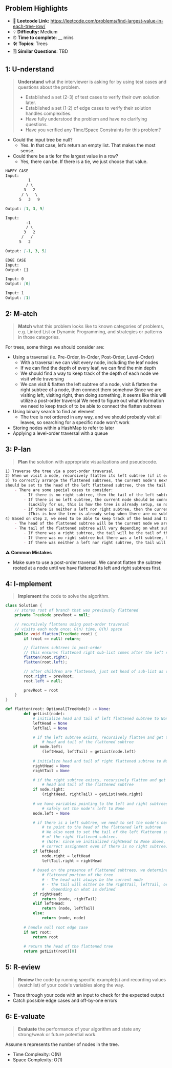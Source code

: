## Problem Highlights

* 🔗 **Leetcode Link:** <https://leetcode.com/problems/find-largest-value-in-each-tree-row/>
* 💡 **Difficulty:** Medium
* ⏰ **Time to complete**: __ mins
* 🛠️ **Topics**: Trees
* 🗒️ **Similar Questions**: TBD
    
## 1: U-nderstand
 
> **Understand** what the interviewer is asking for by using test cases and questions about the problem.
> 
> - Established a set (2-3) of test cases to verify their own solution later.
> - Established a set (1-2) of edge cases to verify their solution handles complexities.
> - Have fully understood the problem and have no clarifying questions.
> - Have you verified any Time/Space Constraints for this problem?

- Could the input tree be null?
  - Yes. In that case, let’s return an empty list. That makes the most sense.
- Could there be a tie for the largest value in a row?
  - Yes, there can be. If there is a tie, we just choose that value.
   
```markdown
HAPPY CASE
Input: 
          1
         / \
        3   2
       / \   \  
      5   3   9 

Output: [1, 3, 9]

Input: 
         -1
         / \
        3   2
       /   /    
      5   2     

Output: [-1, 3, 5]

EDGE CASE
Input: 
Output: []

Input: 0
Output: [0]

Input: 1
Output: [1]
```   
    
## 2: M-atch

<!-- See https://docs.google.com/document/d/1hYT1hoOJ6pFIt8A5q-PIZmYP7pB4WqlzyUJgFx9x2mY/edit#heading=h.ya2de4n4zsds for list of algorithms based on question type-->

> **Match** what this problem looks like to known categories of problems, e.g. Linked List or Dynamic Programming, and strategies or patterns in those categories.


For trees, some things we should consider are:
- Using a traversal (ie. Pre-Order, In-Order, Post-Order, Level-Order)
  - With a traversal we can visit every node, including the leaf nodes
  - If we can find the depth of every leaf, we can find the min depth
  - We should find a way to keep track of the depth of each node we visit while traversing
  - We can visit & flatten the left subtree of a node, visit & flatten the right subtree of a node, then connect them somehow
Since we are visiting left, visiting right, then doing something, it seems like this will utilize a post-order traversal
We need to figure out what information we need to keep track of to be able to connect the flatten subtrees
- Using binary search to find an element
  - The tree is not ordered in any way, and we should probably visit all leaves, so searching for a specific node won't work
- Storing nodes within a HashMap to refer to later
- Applying a level-order traversal with a queue


## 3: P-lan

> **Plan** the solution with appropriate visualizations and pseudocode.

```markdown
1) Traverse the tree via a post-order traversal
2) When we visit a node, recursively flatten its left subtree (if it exists), then its right subtree (if it exists)
3) To correctly arrange the flattened subtrees, the current node's next pointer (in this case we use the right pointer as a next pointer) 
should be set to the head of the left flattened subtree, then the tail of the left flattened subtree should be set to the head of the right flattened subtree
    - There are some special cases to consider:
        - If there is no right subtree, then the tail of the left subtree should be connected to NULL
        - If there is no left subtree, the current node should be connected directly to the head of the right flattened subtree
          (Luckily for us, this is how the tree is already setup, so no action needs to be taken in this case.)
        - If there is neither a left nor right subtree, then the current node should be connected to NULL
          (This is how the tree is already setup when there are no subtrees at the current node, so again no action needs to be taken.)
4) Based on step 3, we need to be able to keep track of the head and tail of a flattened portion of the tree, and return them up the call stack as we recurse
    - The head of the flattened subtree will be the current node we are visiting
    - The tail of the flattened subtree will vary depending on what subtrees were visited:
        - If there was a right subtree, the tail will be the tail of the right flattened subtree
        - If there was no right subtree but there was a left subtree, the tail will be the tail of the left flattened subtree
        - If there was neither a left nor right subtree, the tail will just be the current node
```

**⚠️ Common Mistakes**

* Make sure to use a post-order traversal. We cannot flatten the subtree rooted at a node until we have flattened its left and right subtrees first.

## 4: I-mplement

> **Implement** the code to solve the algorithm.

```java
class Solution {
    // stores root of branch that was previously flattened
    private TreeNode prevRoot = null;

    // recursively flattens using post-order traversal
    // visits each node once: O(n) time, O(h) space
    public void flatten(TreeNode root) {
        if (root == null) return;

        // flattens subtrees in post-order
        // this ensures flattened right sub-list comes after the left sub-list
        flatten(root.right);
        flatten(root.left);

        // after children are flattened, just set head of sub-list as child
        root.right = prevRoot;
        root.left = null;

        prevRoot = root
    }
}
```
```python
def flatten(root: Optional[TreeNode]) -> None:
        def getList(node):
            # initialize head and tail of left flattened subtree to None
            leftHead = None
            leftTail = None

            # if the left subtree exists, recursively flatten and get the
                # head and tail of the flattened subtree
            if node.left:
                (leftHead, leftTail) = getList(node.left)
            
            # initialize head and tail of right flattened subtree to None
            rightHead = None
            rightTail = None

            # if the right subtree exists, recursively flatten and get the
                # head and tail of the flattened subtree
            if node.right:
                (rightHead, rightTail) = getList(node.right)
            
            # we have variables pointing to the left and right subtrees, so we can
                # safely set the node's left to None
            node.left = None

            # if there is a left subtree, we need to set the node's next (right) pointer
                # to point to the head of the flattened left subtree
                # We also need to set the tail of the left flattened subtree to be the head
                # of the right flattened subtree.
                # (Note: since we initialized rightHead to None above, this will give the
                # correct assignment even if there is no right subtree)
            if leftHead:
                node.right = leftHead
                leftTail.right = rightHead
            
            # based on the presence of flattened subtrees, we determine the head and tail of the
                # flattened portion of the tree
                # - The head will always be the current node
                # - The tail will either be the rightTail, leftTail, or the current node itself,
                #   depending on what is defined
            if rightHead:
                return (node, rightTail)
            elif leftHead:
                return (node, leftTail)
            else:
                return (node, node)
        
        # handle null root edge case
        if not root:
            return root
        
        # return the head of the flattened tree
        return getList(root)[0]
```
    
## 5: R-eview

> **Review** the code by running specific example(s) and recording values (watchlist) of your code's variables along the way.

- Trace through your code with an input to check for the expected output
- Catch possible edge cases and off-by-one errors

## 6: E-valuate

> **Evaluate** the performance of your algorithm and state any strong/weak or future potential work.

Assume `N` represents the number of nodes in the tree.

* Time Complexity: O(N)
* Space Complexity: O(1)